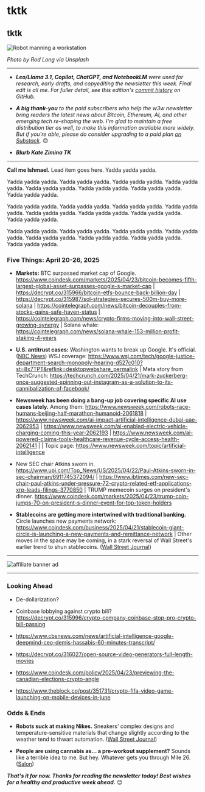 <!--

Links in new item mentioning Newsweek below, as well as additional links noted elsewhere in this draft, based on a prompt to NotebookLM's "discover" feature for adding new training data. Here's the prompt I ran:

I'm working on a technology newsletter and looking for recent news articles or videos that I should mention, with hyperlinks. Could you suggest some, please? Make recommendations based on the sample newsletters I've included in your training data as markdown files and the sample articles I've included as hyperlinks in your training data. These assets demonstrate the sort of news stories I'm interested in. For the current newsletter, I'm only interested in stories published since April 20 by credible  news organizations.

-->

# tktk
## tktk

![Robot manning a workstation](https://images.unsplash.com/photo-1578374173703-71809a1757b1)

*Photo by Rod Long via Unsplash*

<hr>

- _**Leo/Llama 3.1, Copilot, ChatGPT, and NotebookLM** were used for research, early drafts, and copyediting the newsletter this week. Final edit is all me. For fuller detail, see this edition's [commit history](https://github.com/peteramckay/w3wnewsletter/commits/master/2025/2025-04-20-wir.md) on GitHub._ <!-- Edit roster as needed. -->

- _**A big thank-you** to the paid subscribers who help the w3w newsletter bring readers the latest news about Bitcoin, Ethereum, AI, and other emerging tech re-shaping the web. I'm glad to maintain a free distribution tier as well, to make this information available more widely. But if you're able, please do consider upgrading to a paid plan [on Substack](https://w3wnews.substack.com/subscribe)._ 😊

- _**Blurb Kate Zimina TK**_ <!-- Shout out new designer affiliate -->

<hr>

**Call me Ishmael.** Lead item goes here. Yadda yadda yadda.

 Yadda yadda yadda. Yadda yadda yadda. Yadda yadda yadda. Yadda yadda yadda. Yadda yadda yadda. Yadda yadda yadda. Yadda yadda yadda. Yadda yadda yadda.

 Yadda yadda yadda. Yadda yadda yadda. Yadda yadda yadda. Yadda yadda yadda. Yadda yadda yadda. Yadda yadda yadda. Yadda yadda yadda. Yadda yadda yadda.

  Yadda yadda yadda. Yadda yadda yadda. Yadda yadda yadda. Yadda yadda yadda. Yadda yadda yadda. Yadda yadda yadda. Yadda yadda yadda. Yadda yadda yadda.

### Five Things: April 20-26, 2025

- **Markets:** <!-- Big bicoin rally early in the week. Stocks looking better as well, with improved tariff outlook. But the Dow may still be headed for its worst month since the Depression. Update late in the week. --> BTC surpassed market cap of Google. https://www.coindesk.com/markets/2025/04/23/bitcoin-becomes-fifth-largest-global-asset-surpasses-google-s-market-cap | https://decrypt.co/315966/bitcoin-etfs-bounce-back-billion-day | https://decrypt.co/315987/sol-strategies-secures-500m-buy-more-solana | https://cointelegraph.com/news/bitcoin-decouples-from-stocks-gains-safe-haven-status | https://cointelegraph.com/news/crypto-firms-moving-into-wall-street-growing-synergy | Solana whale: https://cointelegraph.com/news/solana-whale-153-million-profit-staking-4-years <!-- Additional links suggested by NotebookLM -->

- **U.S. antitrust cases:** Washington wants to break up Google. It's official. ([NBC News](https://www.nbcnews.com/tech/tech-news/google-faces-us-government-attempt-break-company-search-monopoly-case-rcna202206?link_source=ta_bluesky_link&taid=680695c966e4b3000122e978)) WSJ coverage: https://www.wsj.com/tech/google-justice-department-search-monopoly-hearing-d527c010?st=8x7TPT&reflink=desktopwebshare_permalink | Meta story from TechCrunch: https://techcrunch.com/2025/04/21/mark-zuckerberg-once-suggested-spinning-out-instagram-as-a-solution-to-its-cannibalization-of-facebook/

- **Newsweek has been doing a bang-up job covering specific AI use cases lately.** Among them: https://www.newsweek.com/robots-race-humans-beijing-half-marathon-humanoid-2061818  | https://www.newsweek.com/ai-impact-artificial-intelligence-dubai-uae-2062953 | https://www.newsweek.com/ai-enabled-electric-vehicle-charging-coming-this-year-2062193 | https://www.newsweek.com/ai-powered-claims-tools-healthcare-revenue-cycle-access-health-2062141 | | Topic page: https://www.newsweek.com/topic/artificial-intelligence

- New SEC chair Atkins sworn in. https://www.upi.com/Top_News/US/2025/04/22/Paul-Atkins-sworn-in-sec-chairman/6911745372094/ | https://www.ibtimes.com/new-sec-chair-paul-atkins-under-pressure-72-crypto-related-etf-applications-xrp-leads-filings-3770850 | TRUMP memecoin surges on president's dinner. https://www.coindesk.com/markets/2025/04/23/trump-coin-jumps-70-on-president-s-dinner-event-for-top-token-holders

- **Stablecoins are getting more intertwined with traditional banking.** Circle launches new payments network: https://www.coindesk.com/business/2025/04/21/stablecoin-giant-circle-is-launching-a-new-payments-and-remittance-network | Other moves in the space may be coming, in a stark reversal of Wall Street's earlier trend to shun stablecoins. ([Wall Street Journal](https://www.wsj.com/finance/currencies/crypto-knocks-on-the-door-of-a-banking-world-that-shut-it-out-082b3968?st=zDQWDU&reflink=desktopwebshare_permalink))

<hr>

<!-- Insert banner add image -->

![affiliate banner ad](https://w3w.news/img/affiliate-kz-letter.png)

<hr>

### Looking Ahead

- De-dollarization? <!-- Recent JPM remark on it being more plausible post-tariffs. Coinbase analysts warn of a potential "crypto winter" due to the ongoing trade war and decreased investor confidence. Bitcoin's price is currently above its 200-day moving average, but has shown volatility in recent weeks. ([Decrypt](https://decrypt.co/315089/bitcoin-steadies-but-coinbase-analyst-sees-crypto-winter-tariffs)) -->

- Coinbase lobbying against crypto bill? https://decrypt.co/315996/crypto-company-coinbase-stop-pro-crypto-bill-passing

- https://www.cbsnews.com/news/artificial-intelligence-google-deepmind-ceo-demis-hassabis-60-minutes-transcript/ <!-- Suggested by NotebookLM -->

- https://decrypt.co/316027/open-source-video-generators-full-length-movies

- https://www.coindesk.com/policy/2025/04/23/previewing-the-canadian-elections-crypto-angle

- https://www.theblock.co/post/351731/crypto-fifa-video-game-launching-on-mobile-devices-in-june <!-- Suggested by NotebookLM -->

### Odds & Ends

- **Robots suck at making Nikes.** Sneakers' complex designs and temperature-sensitive materials that change slightly according to the weather tend to thwart automation. ([Wall Street Journal](https://www.wsj.com/economy/trade/why-its-so-difficult-for-robots-to-make-your-nike-sneakers-47b882b5?st=uLg1h4&reflink=desktopwebshare_permalink))

-  **People are using cannabis as... a pre-workout supplement?** Sounds like a terrible idea to me. But hey. Whatever gets you through Mile 26. ([Salon](https://www.salon.com/2025/04/19/couch-potatoes-no-more-stoners-are-using-cannabis-to-help-them-exercise-and-reach-a-runners-high/))

_**That's it for now. Thanks for reading the newsletter today! Best wishes for a healthy and productive week ahead.**_ 😊 <!-- Boilerplate needs fleshing out. Add "about" link, email address, etc. -->
